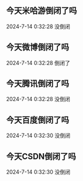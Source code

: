 ## 今天米哈游倒闭了吗

2024-7-14 0:32:28 没倒闭

## 今天微博倒闭了吗

2024-7-14 0:32:28 倒闭了

## 今天腾讯倒闭了吗

2024-7-14 0:32:28 没倒闭

## 今天百度倒闭了吗

2024-7-14 0:32:30 没倒闭

## 今天CSDN倒闭了吗

2024-7-14 0:32:30 没倒闭

